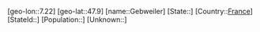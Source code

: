 ﻿---
location: [47.9,7.22]
type: City
tags:
- geo/City


SpocWebEntityId: 30379
isDeleted: false
confidential: public

---
[geo-lon::7.22]
[geo-lat::47.9]
[name::Gebweiler]
[State::]
[Country::[France](geo/Continent/Europe/France.md)]
[StateId::]
[Population::]
[Unknown::]

